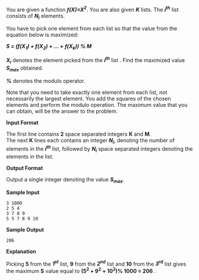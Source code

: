 You are given a function ***f(X)=X<sup>2</sup>***. You are also given ***K*** lists. The ***i<sup>th</sup>*** list consists of ***N<sub>i</sub>*** elements.  

You have to pick one element from each list so that the value from the equation below is maximized:  

***S = (f(X<sub>1</sub>) + f(X<sub>2</sub>) + ... + f(X<sub>k</sub>)) % M***  

***X<sub>i</sub>*** denotes the element picked from the ***i<sup>th</sup>*** list . Find the maximized value ***S<sub>max</sub>*** obtained.  

***%*** denotes the modulo operator.  

Note that you need to take exactly one element from each list, not necessarily the largest element. You add the squares of the chosen elements and perform the modulo operation. The maximum value that you can obtain, will be the answer to the problem.  

**Input Format**

The first line contains **2** space separated integers **K** and **M**.  
The next **K** lines each contains an integer ***N<sub>i</sub>***, denoting the number of elements in the ***i<sup>th</sup>*** list, followed by ***N<sub>i</sub>*** space separated integers denoting the elements in the list.

**Output Format**

Output a single integer denoting the value ***S<sub>max</sub>***.

**Sample Input**
```
3 1000
2 5 4
3 7 8 9 
5 5 7 8 9 10 
```

**Sample Output**
```
206
```
**Explanation**

Picking **5** from the ***1<sup>st</sup>*** list, **9** from the ***2<sup>nd</sup>*** list and **10** from the ***3<sup>rd</sup>*** list gives the maximum **S** value equal to **(5<sup>2</sup> + 9<sup>2</sup> + 10<sup>2</sup>)% 1000 = 206** .